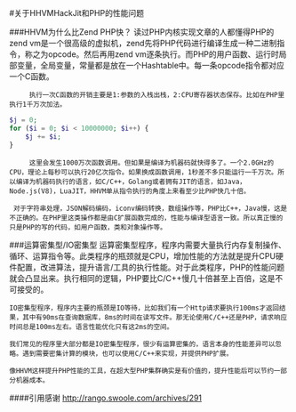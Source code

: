 #关于HHVMHackJit和PHP的性能问题

###HHVM为什么比Zend PHP快？
        读过PHP内核实现文章的人都懂得PHP的zend vm是一个很高级的虚拟机，zend先将PHP代码进行编译生成一种二进制指令，称之为opcode。然后再用zend vm逐条执行。而PHP的用户函数、运行时局部变量，全局变量，常量都是放在一个Hashtable中。每一条opcode指令都对应一个C函数。

         执行一次C函数的开销主要是1:参数的入栈出栈，2:CPU寄存器状态保存。比如在PHP里执行1千万次加法。
```php
$j = 0;
for ($i = 0; $i < 10000000; $i++) {
    $j += $i;
}
```
         这里会发生1000万次函数调用。但如果是编译为机器码就快得多了。一个2.0GHz的CPU，理论上每秒可以执行20亿次指令。如果换成函数调用，1秒差不多只能运行一千万次。所以编译为机器码执行的语言，如C/C++，Golang或者拥有JIT的语言，如Java，Node.js(V8)，LuaJIT，HHVM单从指令执行的角度上来看至少比PHP快几十倍。

     对于字符串处理，JSON解码编码，iconv编码转换，数组操作等，PHP比C++，Java慢，这是不正确的。在PHP里这类操作都是由C扩展函数完成的，性能与编译型语言一致。所以真正慢的只是PHP的写的代码，如用户函数，类和对象操作等。
###运算密集型/IO密集型
    运算密集型程序，程序内需要大量执行内存复制操作、循环、运算指令等。此类程序的瓶颈就是CPU，增加性能的方法就是提升CPU硬件配置，改进算法，提升语言/工具的执行性能。对于此类程序，PHP的性能问题就会凸显出来。执行相同的逻辑，PHP要比C/C++慢几十倍甚至上百倍，这是不可接受的。

    IO密集型程序，程序内主要的瓶颈是IO等待，比如我们有一个Http请求要执行100ms才返回结果，其中有90ms在查询数据库，8ms的时间在读写文件。那无论使用C/C++还是PHP，请求响应时间总是100ms左右。语言性能优化只有这2ms的空间。

    我们常见的程序里大部分都是IO密集型程序，很少有运算密集的，语言本身的性能差异可以忽略。遇到需要密集计算的模块，也可以使用C/C++来实现，并提供PHP扩展。

    像HHVM这样提升PHP性能的工具，在超大型PHP集群确实是有价值的，提升性能后可以节约一部分机器成本。
####引用感谢
http://rango.swoole.com/archives/291